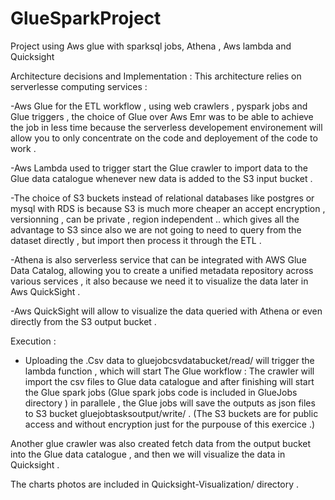 # GlueSparkProject
Project using Aws glue with sparksql jobs, Athena , Aws lambda and Quicksight 

Architecture decisions and Implementation  : 
This architecture relies on serverlesse computing services :

-Aws Glue for the ETL workflow , using web crawlers , pyspark jobs and Glue triggers  , 
the choice of Glue over Aws Emr was to be able to achieve the job in less time because 
the serverless developement environement will allow you to only concentrate on the code and deployement of the
code to work . 

-Aws Lambda used to trigger start the Glue crawler to import data to the Glue data catalogue whenever 
new data is added to the S3 input bucket .

-The choice of S3 buckets instead of relational databases like postgres or mysql with RDS
is because S3 is much more cheaper an accept encryption , versionning , can be private , 
region independent .. which gives all the advantage to S3 since also we are not going to need to 
query from the dataset directly , but import then process it through the ETL .

-Athena is also serverless service that can be integrated with AWS Glue Data Catalog, 
allowing you to create a unified metadata repository across various services , it also 
because we need it to visualize the data later in Aws QuickSight .

-Aws QuickSight will allow to visualize the data queried with Athena or even directly from the S3 output bucket .

  
Execution :
- Uploading the .Csv data to gluejobcsvdatabucket/read/ will trigger the lambda function , which will start
The Glue workflow : The crawler will import the csv files to Glue data catalogue and after finishing
will start the Glue spark jobs (Glue spark jobs code is included in GlueJobs directory ) in parallele , 
the Glue jobs will save the outputs as json files to S3 bucket gluejobtasksoutput/write/ .
(The S3 buckets are for public access and without encryption just for the purpouse of this exercice .) 

Another glue crawler was also created  fetch data from the output bucket into the Glue data catalogue ,
and then we will visualize the data in Quicksight .

The charts photos are included in Quicksight-Visualization/ directory .
